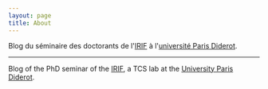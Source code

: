 ```yaml
---
layout: page
title: About
---
```


Blog du séminaire des doctorants de l'[IRIF](https://www.irif.fr/) à l'[université Paris Diderot](http://www.univ-paris-diderot.fr/sc/site.php?bc=accueil&np=accueil).

---

Blog of the PhD seminar of the [IRIF](https://www.irif.fr/en/index), a TCS lab at the
[University Paris Diderot](http://www.univ-paris-diderot.fr/english/sc/site.php?bc=accueil&np=accueil&g=m/).
